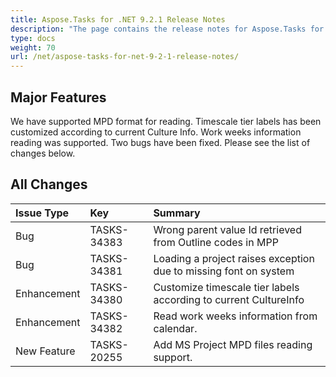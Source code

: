 ```yaml
---
title: Aspose.Tasks for .NET 9.2.1 Release Notes
description: "The page contains the release notes for Aspose.Tasks for .NET 9.2.1."
type: docs
weight: 70
url: /net/aspose-tasks-for-net-9-2-1-release-notes/
---
```


## **Major Features**
We have supported MPD format for reading. Timescale tier labels has been customized according to current Culture Info. Work weeks information reading was supported. Two bugs have been fixed. Please see the list of changes below.

## **All Changes**
|**Issue Type** |**Key** |**Summary** |
| :- | :- | :- |
|Bug |TASKS-34383 |Wrong parent value Id retrieved from Outline codes in MPP |
|Bug |TASKS-34381 |Loading a project raises exception due to missing font on system |
|Enhancement |TASKS-34380 |Customize timescale tier labels according to current CultureInfo |
|Enhancement |TASKS-34382 |Read work weeks information from calendar. |
|New Feature |TASKS-20255 |Add MS Project MPD files reading support. |

